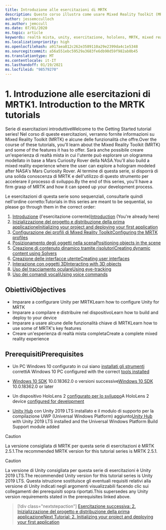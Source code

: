 ```yaml
---
title: Introduzione alle esercitazioni di MRTK
description: Questo corso illustra come usare Mixed Reality Toolkit (MRTK) per creare un'applicazione di realtà mista da zero.
author: jessemcculloch
ms.author: jemccull
ms.date: 07/01/2020
ms.topic: article
keywords: realtà mista, unity, esercitazione, hololens, MRTK, mixed reality toolkit, risolutori, tracciamento oculare, comandi vocali
ms.localizationpriority: high
ms.openlocfilehash: a917aea812c262e3589110a29e2399da4c1e5348
ms.sourcegitcommit: a56a551ebc59529a3683fe6db90d59f982ab0b45
ms.translationtype: MT
ms.contentlocale: it-IT
ms.lasthandoff: 01/19/2021
ms.locfileid: "98579270"
---
```

# <a name="1-introduction-to-the-mrtk-tutorials"></a><span data-ttu-id="ded55-104">1. Introduzione alle esercitazioni di MRTK</span><span class="sxs-lookup"><span data-stu-id="ded55-104">1. Introduction to the MRTK tutorials</span></span>

<span data-ttu-id="ded55-105">Serie di esercitazioni introduttive</span><span class="sxs-lookup"><span data-stu-id="ded55-105">Welcome to the Getting Started tutorial series!</span></span> <span data-ttu-id="ded55-106">Nel corso di queste esercitazioni, verranno fornite informazioni su Mixed Reality Toolkit (MRTK) e alcune delle funzionalità che offre.</span><span class="sxs-lookup"><span data-stu-id="ded55-106">Over the course of these tutorials, you'll learn about the Mixed Reality Toolkit (MRTK) and some of the features it has to offer.</span></span> <span data-ttu-id="ded55-107">Sarà anche possibile creare un'esperienza di realtà mista in cui l'utente può esplorare un ologramma modellato in base a Mars Curiosity Rover della NASA.</span><span class="sxs-lookup"><span data-stu-id="ded55-107">You'll also build a mixed reality experience where the user can explore a hologram modeled after NASA's Mars Curiosity Rover.</span></span> <span data-ttu-id="ded55-108">Al termine di questa serie, si disporrà di una solida conoscenza di MRTK e dell'utilizzo di questo strumento per accelerare il processo di sviluppo.</span><span class="sxs-lookup"><span data-stu-id="ded55-108">By the end of this series, you'll have a firm grasp of MRTK and how it can speed up your development process.</span></span>

<span data-ttu-id="ded55-109">Le esercitazioni di questa serie sono sequenziali, consultarle quindi nell'ordine corretto:</span><span class="sxs-lookup"><span data-stu-id="ded55-109">Tutorials in this series are meant to be sequential, so please go through them in the correct order:</span></span>

1. <span data-ttu-id="ded55-110">[Introduzione](mr-learning-base-01.md) (l'esercitazione corrente)</span><span class="sxs-lookup"><span data-stu-id="ded55-110">[Introduction](mr-learning-base-01.md) (You're already here)</span></span>
2. [<span data-ttu-id="ded55-111">Inizializzazione del progetto e distribuzione della prima applicazione</span><span class="sxs-lookup"><span data-stu-id="ded55-111">Initializing your project and deploying your first application</span></span>](mr-learning-base-02.md)
3. [<span data-ttu-id="ded55-112">Configurazione dei profili di Mixed Reality Toolkit</span><span class="sxs-lookup"><span data-stu-id="ded55-112">Configuring the MRTK profiles</span></span>](mr-learning-base-03.md)
4. [<span data-ttu-id="ded55-113">Posizionamento degli oggetti nella scena</span><span class="sxs-lookup"><span data-stu-id="ded55-113">Positioning objects in the scene</span></span>](mr-learning-base-04.md)
5. [<span data-ttu-id="ded55-114">Creazione di contenuto dinamico tramite risolutori</span><span class="sxs-lookup"><span data-stu-id="ded55-114">Creating dynamic content using Solvers</span></span>](mr-learning-base-05.md)
6. [<span data-ttu-id="ded55-115">Creazione delle interfacce utente</span><span class="sxs-lookup"><span data-stu-id="ded55-115">Creating user interfaces</span></span>](mr-learning-base-06.md)
7. [<span data-ttu-id="ded55-116">Interazione con oggetti 3D</span><span class="sxs-lookup"><span data-stu-id="ded55-116">Interacting with 3D objects</span></span>](mr-learning-base-07.md)
8. [<span data-ttu-id="ded55-117">Uso del tracciamento oculare</span><span class="sxs-lookup"><span data-stu-id="ded55-117">Using eye-tracking</span></span>](mr-learning-base-08.md)
9. [<span data-ttu-id="ded55-118">Uso dei comandi vocali</span><span class="sxs-lookup"><span data-stu-id="ded55-118">Using voice commands</span></span>](mr-learning-base-09.md)

## <a name="objectives"></a><span data-ttu-id="ded55-119">Obiettivi</span><span class="sxs-lookup"><span data-stu-id="ded55-119">Objectives</span></span>

* <span data-ttu-id="ded55-120">Imparare a configurare Unity per MRTK</span><span class="sxs-lookup"><span data-stu-id="ded55-120">Learn how to configure Unity for MRTK</span></span>
* <span data-ttu-id="ded55-121">Imparare a compilare e distribuire nel dispositivo</span><span class="sxs-lookup"><span data-stu-id="ded55-121">Learn how to build and deploy to your device</span></span>
* <span data-ttu-id="ded55-122">Imparare a usare alcune delle funzionalità chiave di MRTK</span><span class="sxs-lookup"><span data-stu-id="ded55-122">Learn how to use some of MRTK's key features</span></span>
* <span data-ttu-id="ded55-123">Creare un'esperienza di realtà mista completa</span><span class="sxs-lookup"><span data-stu-id="ded55-123">Create a complete mixed reality experience</span></span>

## <a name="prerequisites"></a><span data-ttu-id="ded55-124">Prerequisiti</span><span class="sxs-lookup"><span data-stu-id="ded55-124">Prerequisites</span></span>

* <span data-ttu-id="ded55-125">Un PC Windows 10 configurato in cui siano [installati gli strumenti](../../install-the-tools.md) corretti</span><span class="sxs-lookup"><span data-stu-id="ded55-125">A Windows 10 PC configured with the correct [tools installed](../../install-the-tools.md)</span></span>
* <span data-ttu-id="ded55-126">[Windows 10 SDK](https://developer.microsoft.com/windows/downloads/windows-10-sdk/) 10.0.18362.0 o versioni successive</span><span class="sxs-lookup"><span data-stu-id="ded55-126">[Windows 10 SDK](https://developer.microsoft.com/windows/downloads/windows-10-sdk/) 10.0.18362.0 or later</span></span>
* <span data-ttu-id="ded55-127">Un dispositivo HoloLens 2 [configurato per lo sviluppo](../../platform-capabilities-and-apis/using-visual-studio.md#enabling-developer-mode)</span><span class="sxs-lookup"><span data-stu-id="ded55-127">A HoloLens 2 device [configured for development](../../platform-capabilities-and-apis/using-visual-studio.md#enabling-developer-mode)</span></span>

* <span data-ttu-id="ded55-128"><a href="https://docs.unity3d.com/Manual/GettingStartedInstallingHub.html" target="_blank">Unity Hub</a> con Unity 2019 LTS installato e il modulo di supporto per la compilazione UWP (Universal Windows Platform) aggiunto</span><span class="sxs-lookup"><span data-stu-id="ded55-128"><a href="https://docs.unity3d.com/Manual/GettingStartedInstallingHub.html" target="_blank">Unity Hub</a> with Unity 2019 LTS installed and the Universal Windows Platform Build Support module added</span></span>

> [!CAUTION]
> <span data-ttu-id="ded55-129">La versione consigliata di MRTK per questa serie di esercitazioni è MRTK 2.5.1.</span><span class="sxs-lookup"><span data-stu-id="ded55-129">The recommended MRTK version for this tutorial series is MRTK 2.5.1.</span></span>

> [!CAUTION]
> <span data-ttu-id="ded55-130">La versione di Unity consigliata per questa serie di esercitazioni è Unity 2019 LTS.</span><span class="sxs-lookup"><span data-stu-id="ded55-130">The recommended Unity version for this tutorial series is Unity 2019 LTS.</span></span> <span data-ttu-id="ded55-131">Questa istruzione sostituisce gli eventuali requisiti relativi alla versione di Unity indicati negli argomenti visualizzabili facendo clic sui collegamenti dei prerequisiti sopra riportati.</span><span class="sxs-lookup"><span data-stu-id="ded55-131">This supersedes any Unity version requirements stated in the prerequisites linked above.</span></span>

> [!div class="nextstepaction"]
> [<span data-ttu-id="ded55-132">Esercitazione successiva: 2. Inizializzazione del progetto e distribuzione della prima applicazione</span><span class="sxs-lookup"><span data-stu-id="ded55-132">Next Tutorial: 2. Initializing your project and deploying your first application</span></span>](mr-learning-base-02.md)

